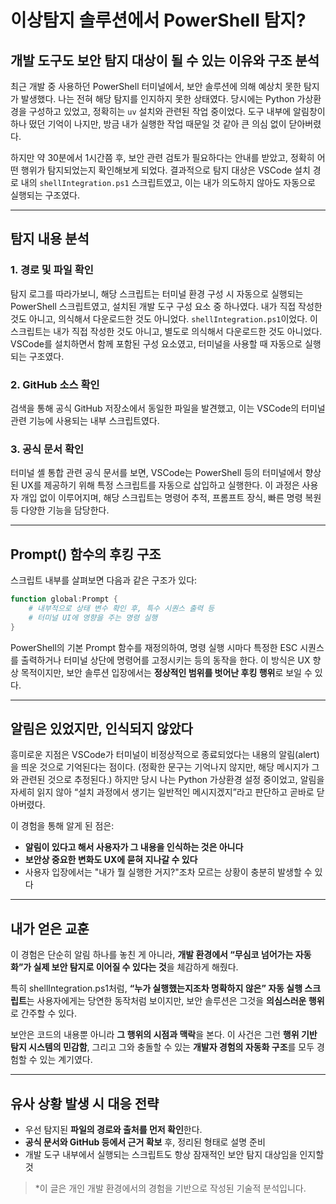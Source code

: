 # 이상탐지 솔루션에서 PowerShell 탐지? 
## 개발 도구도 보안 탐지 대상이 될 수 있는 이유와 구조 분석

최근 개발 중 사용하던 PowerShell 터미널에서, 보안 솔루션에 의해 예상치 못한 탐지가 발생했다. 
나는 전혀 해당 탐지를 인지하지 못한 상태였다.
당시에는 Python 가상환경을 구성하고 있었고, 정확히는 `uv` 설치와 관련된 작업 중이었다. 도구 내부에 알림창이 하나 떴던 기억이 나지만, 방금 내가 실행한 작업 때문일 것 같아 큰 의심 없이 닫아버렸다.

하지만 약 30분에서 1시간쯤 후, 보안 관련 검토가 필요하다는 안내를 받았고, 정확히 어떤 행위가 탐지되었는지 확인해보게 되었다. 결과적으로 탐지 대상은 VSCode 설치 경로 내의 `shellIntegration.ps1` 스크립트였고, 이는 내가 의도하지 않아도 자동으로 실행되는 구조였다.

---

## 탐지 내용 분석

### 1. 경로 및 파일 확인
탐지 로그를 따라가보니, 해당 스크립트는 터미널 환경 구성 시 자동으로 실행되는 PowerShell 스크립트였고, 설치된 개발 도구 구성 요소 중 하나였다. 내가 직접 작성한 것도 아니고, 의식해서 다운로드한 것도 아니었다. `shellIntegration.ps1`이었다. 이 스크립트는 내가 직접 작성한 것도 아니고, 별도로 의식해서 다운로드한 것도 아니었다. VSCode를 설치하면서 함께 포함된 구성 요소였고, 터미널을 사용할 때 자동으로 실행되는 구조였다.

### 2. GitHub 소스 확인
검색을 통해 공식 GitHub 저장소에서 동일한 파일을 발견했고, 이는 VSCode의 터미널 관련 기능에 사용되는 내부 스크립트였다.

### 3. 공식 문서 확인
터미널 셸 통합 관련 공식 문서를 보면, VSCode는 PowerShell 등의 터미널에서 향상된 UX를 제공하기 위해 특정 스크립트를 자동으로 삽입하고 실행한다. 이 과정은 사용자 개입 없이 이루어지며, 해당 스크립트는 명령어 추적, 프롬프트 장식, 빠른 명령 복원 등 다양한 기능을 담당한다.

---

## Prompt() 함수의 후킹 구조

스크립트 내부를 살펴보면 다음과 같은 구조가 있다:

```powershell
function global:Prompt {
    # 내부적으로 상태 변수 확인 후, 특수 시퀀스 출력 등
    # 터미널 UI에 영향을 주는 명령 실행
}
```

PowerShell의 기본 Prompt 함수를 재정의하여, 명령 실행 시마다 특정한 ESC 시퀀스를 출력하거나 터미널 상단에 명령어를 고정시키는 등의 동작을 한다. 이 방식은 UX 향상 목적이지만, 보안 솔루션 입장에서는 **정상적인 범위를 벗어난 후킹 행위**로 보일 수 있다.

---

## 알림은 있었지만, 인식되지 않았다

흥미로운 지점은 VSCode가 터미널이 비정상적으로 종료되었다는 내용의 알림(alert)을 띄운 것으로 기억된다는 점이다. (정확한 문구는 기억나지 않지만, 해당 메시지가 그와 관련된 것으로 추정된다.) 하지만 당시 나는 Python 가상환경 설정 중이었고, 알림을 자세히 읽지 않아 “설치 과정에서 생기는 일반적인 메시지겠지”라고 판단하고 곧바로 닫아버렸다.

이 경험을 통해 알게 된 점은:
- **알림이 있다고 해서 사용자가 그 내용을 인식하는 것은 아니다**
- **보안상 중요한 변화도 UX에 묻혀 지나갈 수 있다**
- 사용자 입장에서는 "내가 뭘 실행한 거지?"조차 모르는 상황이 충분히 발생할 수 있다

---

## 내가 얻은 교훈

이 경험은 단순히 알림 하나를 놓친 게 아니라,
**개발 환경에서 “무심코 넘어가는 자동화”가 실제 보안 탐지로 이어질 수 있다는 것**을 체감하게 해줬다.

특히 shellIntegration.ps1처럼,
**“누가 실행했는지조차 명확하지 않은” 자동 실행 스크립트**는
사용자에게는 당연한 동작처럼 보이지만,
보안 솔루션은 그것을 **의심스러운 행위**로 간주할 수 있다.

보안은 코드의 내용뿐 아니라 **그 행위의 시점과 맥락**을 본다.
이 사건은 그런 **행위 기반 탐지 시스템의 민감함**,
그리고 그와 충돌할 수 있는 **개발자 경험의 자동화 구조**를 모두 경험할 수 있는 계기였다.

---

## 유사 상황 발생 시 대응 전략

- 우선 탐지된 **파일의 경로와 출처를 먼저 확인**한다.
- **공식 문서와 GitHub 등에서 근거 확보** 후, 정리된 형태로 설명 준비
- 개발 도구 내부에서 실행되는 스크립트도 항상 잠재적인 보안 탐지 대상임을 인지할 것

> *이 글은 개인 개발 환경에서의 경험을 기반으로 작성된 기술적 분석입니다. 

